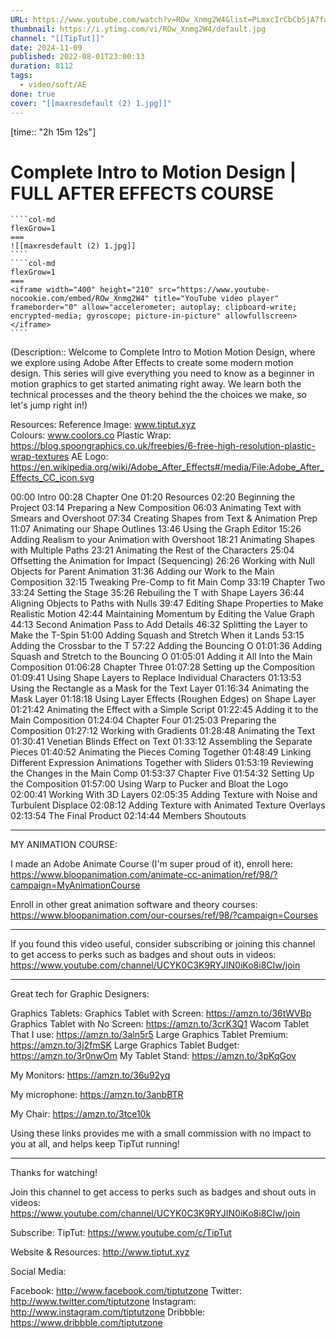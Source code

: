 ```yaml
---
URL: https://www.youtube.com/watch?v=ROw_Xnmg2W4&list=PLmxcIrCbCbSjA7fafob62EBsXE_RFwhVa&index=6
thumbnail: https://i.ytimg.com/vi/ROw_Xnmg2W4/default.jpg
channel: "[[TipTut]]"
date: 2024-11-09
published: 2022-08-01T23:00:13
duration: 8112
tags:
  - video/soft/AE
done: true
cover: "[[maxresdefault (2) 1.jpg]]"
---
```

[time:: "2h 15m 12s"]
# Complete Intro to Motion Design | FULL AFTER EFFECTS COURSE
`````col
````col-md
flexGrow=1
===
![[maxresdefault (2) 1.jpg]]
````
````col-md
flexGrow=1
===
<iframe width="400" height="210" src="https://www.youtube-nocookie.com/embed/ROw_Xnmg2W4" title="YouTube video player" frameborder="0" allow="accelerometer; autoplay; clipboard-write; encrypted-media; gyroscope; picture-in-picture" allowfullscreen></iframe>
````
`````
(Description::  Welcome to Complete Intro to Motion Motion Design, where we explore using Adobe After Effects to create some modern motion design. This series will give everything you need to know as a beginner in motion graphics to get started animating right away. We learn both the technical processes and the theory behind the the choices we make, so let's jump right in!)

Resources:
Reference Image: www.tiptut.xyz  
Colours: www.coolors.co
Plastic Wrap: https://blog.spoongraphics.co.uk/freebies/6-free-high-resolution-plastic-wrap-textures
AE Logo: https://en.wikipedia.org/wiki/Adobe_After_Effects#/media/File:Adobe_After_Effects_CC_icon.svg

00:00 Intro
00:28 Chapter One
01:20 Resources
02:20 Beginning the Project
03:14 Preparing a New Composition
06:03 Animating Text with Smears and Overshoot
07:34 Creating Shapes from Text & Animation Prep
11:07 Animating our Shape Outlines
13:46 Using the Graph Editor
15:26 Adding Realism to your Animation with Overshoot
18:21 Animating Shapes with Multiple Paths
23:21 Animating the Rest of the Characters
25:04 Offsetting the Animation for Impact (Sequencing)
26:26 Working with Null Objects for Parent Animation
31:36 Adding our Work to the Main Composition
32:15 Tweaking Pre-Comp to fit Main Comp
33:19 Chapter Two
33:24 Setting the Stage
35:26 Rebuiling the T with Shape Layers
36:44 Aligning Objects to Paths with Nulls
39:47 Editing Shape Properties to Make Realistic Motion
42:44 Maintaining Momentum by Editing the Value Graph
44:13 Second Animation Pass to Add Details
46:32 Splitting the Layer to Make the T-Spin
51:00 Adding Squash and Stretch When it Lands
53:15 Adding the Crossbar to the T
57:22 Adding the Bouncing O
01:01:36 Adding Squash and Stretch to the Bouncing O
01:05:01 Adding it All Into the Main Composition
01:06:28 Chapter Three
01:07:28 Setting up the Composition
01:09:41 Using Shape Layers to Replace Individual Characters
01:13:53 Using the Rectangle as a Mask for the Text Layer
01:16:34 Animating the Mask Layer
01:18:18 Using Layer Effects (Roughen Edges) on Shape Layer
01:21:42 Animating the Effect with a Simple Script
01:22:45 Adding it to the Main Composition
01:24:04 Chapter Four
01:25:03 Preparing the Composition
01:27:12 Working with Gradients
01:28:48 Animating the Text
01:30:41 Venetian Blinds Effect on Text
01:33:12 Assembling the Separate Pieces
01:40:52 Animating the Pieces Coming Together
01:48:49 Linking Different Expression Animations Together with Sliders
01:53:19 Reviewing the Changes in the Main Comp
01:53:37 Chapter Five
01:54:32 Setting Up the Composition
01:57:00 Using Warp to Pucker and Bloat the Logo
02:00:41 Working With 3D Layers 
02:05:35 Adding Texture with Noise and Turbulent Displace
02:08:12 Adding Texture with Animated Texture Overlays
02:13:54 The Final Product
02:14:44 Members Shoutouts

_____________________
MY ANIMATION COURSE:

I made an Adobe Animate Course (I'm super proud of it), enroll here:
https://www.bloopanimation.com/animate-cc-animation/ref/98/?campaign=MyAnimationCourse

Enroll in other great animation software and theory courses:
https://www.bloopanimation.com/our-courses/ref/98/?campaign=Courses

____________________

If you found this video useful, consider subscribing or joining this channel to get access to perks such as badges and shout outs in videos:
https://www.youtube.com/channel/UCYK0C3K9RYJIN0iKo8i8CIw/join
______

Great tech for Graphic Designers:

Graphics Tablets:
Graphics Tablet with Screen: https://amzn.to/36tWVBp
Graphics Tablet with No Screen: https://amzn.to/3crK3Q1
Wacom Tablet That I use: https://amzn.to/3aln5r5
Large Graphics Tablet Premium: https://amzn.to/3j2fmSK
Large Graphics Tablet Budget: https://amzn.to/3r0nwOm 
My Tablet Stand: https://amzn.to/3pKqGov

My Monitors:
https://amzn.to/36u92yq

My microphone:
https://amzn.to/3anbBTR

My Chair:
https://amzn.to/3tce10k

Using these links provides me with a small commission with no impact to you at all, and helps keep TipTut running!

______

Thanks for watching!

Join this channel to get access to perks such as badges and shout outs in videos:
https://www.youtube.com/channel/UCYK0C3K9RYJIN0iKo8i8CIw/join

Subscribe:
TipTut: https://www.youtube.com/c/TipTut

Website & Resources:
http://www.tiptut.xyz

Social Media:

Facebook: http://www.facebook.com/tiptutzone
Twitter: http://www.twitter.com/tiptutzone
Instagram: http://www.instagram.com/tiptutzone
Dribbble: https://www.dribbble.com/tiptutzone
